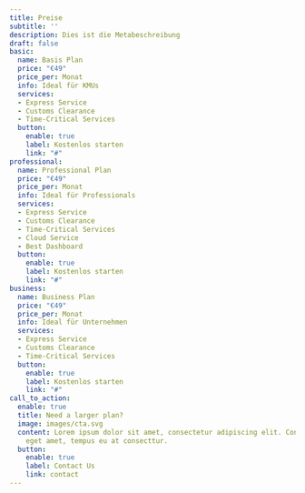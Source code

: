 ```yaml
---
title: Preise
subtitle: ''
description: Dies ist die Metabeschreibung
draft: false
basic:
  name: Basis Plan
  price: "€49"
  price_per: Monat
  info: Ideal für KMUs
  services:
  - Express Service
  - Customs Clearance
  - Time-Critical Services
  button:
    enable: true
    label: Kostenlos starten
    link: "#"
professional:
  name: Professional Plan
  price: "€49"
  price_per: Monat
  info: Ideal für Professionals
  services:
  - Express Service
  - Customs Clearance
  - Time-Critical Services
  - Cloud Service
  - Best Dashboard
  button:
    enable: true
    label: Kostenlos starten
    link: "#"
business:
  name: Business Plan
  price: "€49"
  price_per: Monat
  info: Ideal für Unternehmen
  services:
  - Express Service
  - Customs Clearance
  - Time-Critical Services
  button:
    enable: true
    label: Kostenlos starten
    link: "#"
call_to_action:
  enable: true
  title: Need a larger plan?
  image: images/cta.svg
  content: Lorem ipsum dolor sit amet, consectetur adipiscing elit. Consequat tristique
    eget amet, tempus eu at consecttur.
  button:
    enable: true
    label: Contact Us
    link: contact
---
```


